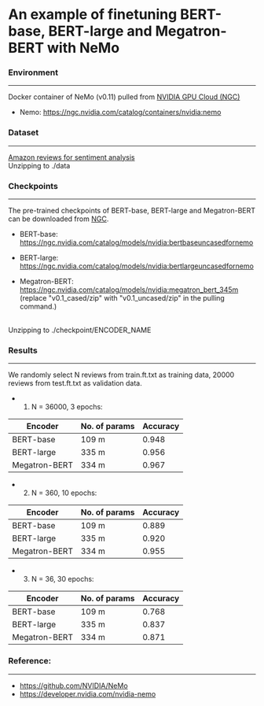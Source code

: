 # An example of finetuning BERT-base, BERT-large and Megatron-BERT with NeMo

### Environment
---
Docker container of NeMo (v0.11) pulled from <a href="https://ngc.nvidia.com/">NVIDIA GPU Cloud (NGC)</a>
- Nemo: https://ngc.nvidia.com/catalog/containers/nvidia:nemo

### Dataset
---
<a href="https://www.kaggle.com/bittlingmayer/amazonreviews/home">Amazon reviews for sentiment analysis</a>
</br>
Unzipping to ./data

### Checkpoints
---
The pre-trained checkpoints of BERT-base, BERT-large and Megatron-BERT can be downloaded from <a href="https://ngc.nvidia.com/">NGC</a>.
- BERT-base: https://ngc.nvidia.com/catalog/models/nvidia:bertbaseuncasedfornemo

- BERT-large: https://ngc.nvidia.com/catalog/models/nvidia:bertlargeuncasedfornemo

- Megatron-BERT: https://ngc.nvidia.com/catalog/models/nvidia:megatron_bert_345m
(replace "v0.1_cased/zip" with "v0.1_uncased/zip" in the pulling command.)
</br>
Unzipping to ./checkpoint/ENCODER_NAME
</br>


### Results
---
We randomly select N reviews from train.ft.txt as training data, 20000 reviews from test.ft.txt as validation data.
- 1. N = 36000, 3 epochs:

| Encoder | No. of params | Accuracy |
| --- | --- | --- |
| BERT-base     | 109 m | 0.948 |
| BERT-large    | 335 m | 0.956 |
| Megatron-BERT | 334 m | 0.967 |

- 2. N = 360, 10 epochs:

| Encoder | No. of params | Accuracy |
| --- | --- | --- |
| BERT-base     | 109 m | 0.889 |
| BERT-large    | 335 m | 0.920 |
| Megatron-BERT | 334 m | 0.955 |

- 3. N = 36, 30 epochs:

| Encoder | No. of params | Accuracy |
| --- | --- | --- |
| BERT-base     | 109 m | 0.768 |
| BERT-large    | 335 m | 0.837 |
| Megatron-BERT | 334 m | 0.871 |

### Reference:
---
- https://github.com/NVIDIA/NeMo
- https://developer.nvidia.com/nvidia-nemo 


